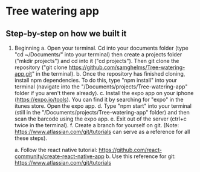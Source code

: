 # Tree watering app

## Step-by-step on how we built it

1. Beginning
	a. Open your terminal. Cd into your documents folder (type "cd ~/Documents/" into your terminal) then create a projects folder ("mkdir projects") and cd into it ("cd projects"). Then git clone the repository ("git clone https://github.com/samghelms/Tree-watering-app.git" in the terminal).
	b. Once the repository has finished cloning, install npm dependencies. To do this, type "npm install" into your terminal (navigate into the "/Documents/projects/Tree-watering-app" folder if you aren't there already).
	c. Install the expo app on your iphone (https://expo.io/tools). You can find it by searching for "expo" in the itunes store. Open the expo app.
	d. Type "npm start" into your terminal (still in the "/Documents/projects/Tree-watering-app" folder) and then scan the barcode using the expo app. 
	e. Exit out of the server (ctrl+c twice in the terminal).
	f. Create a branch for yourself on git. (Note: https://www.atlassian.com/git/tutorials can serve as a reference for all these steps).
	
	a. Follow the react native tutorial: https://github.com/react-community/create-react-native-app
	b. Use this reference for git: https://www.atlassian.com/git/tutorials